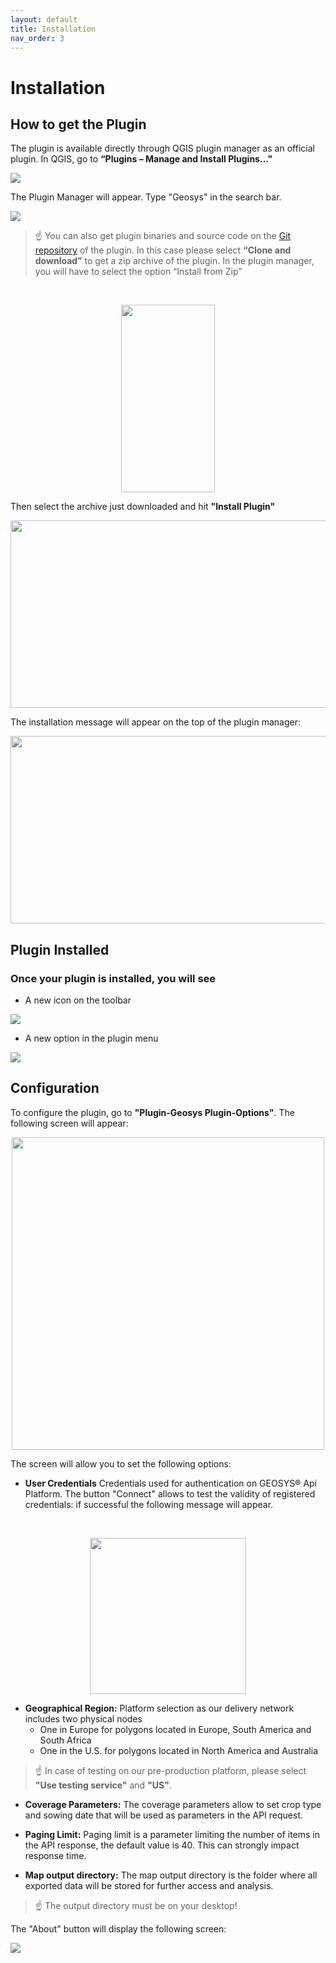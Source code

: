 ```yaml
---
layout: default
title: Installation
nav_order: 3
---
```



# Installation

## How to get the Plugin
The plugin is available directly through QGIS plugin manager as an official plugin. In QGIS, go to <Strong>“Plugins – Manage and Install Plugins..." </Strong>

![](https://raw.githubusercontent.com/GEOSYS/Images/c233061865ec2c20423f05b05aca379e46a0bff7/QGIS/pictures/doc1.png)

The Plugin Manager will appear.
Type "Geosys" in the search bar.

![](https://raw.githubusercontent.com/GEOSYS/Images/c233061865ec2c20423f05b05aca379e46a0bff7/QGIS/pictures/doc2.jpg)

> ☝️ You can also get plugin binaries and source code on the [Git repository](https://github.com/GEOSYS/qgis-plugin) of the plugin. In this case please select <Strong>“Clone and download”</Strong> to get a zip archive of the plugin. 
In the plugin manager, you will have to select the option “Install from Zip” 
<br>
<p align="center">
  <img width="150" height="300" src="https://raw.githubusercontent.com/GEOSYS/Images/c233061865ec2c20423f05b05aca379e46a0bff7/QGIS/pictures/doc3.jpg">
</p>

Then select the archive just downloaded and hit <Strong>"Install Plugin"</Strong>
<p align="center">
  <img width="600" height="300" src="https://raw.githubusercontent.com/GEOSYS/Images/c233061865ec2c20423f05b05aca379e46a0bff7/QGIS/pictures/doc4.jpg">
</p>

The installation message will appear on the top of the plugin manager:
<p align="center">
  <img width="600" height="300" src="https://raw.githubusercontent.com/GEOSYS/Images/c233061865ec2c20423f05b05aca379e46a0bff7/QGIS/pictures/doc5.png">
</p>

## Plugin Installed

 ### Once your plugin is installed, you will see


 - A new icon on the toolbar

![](https://raw.githubusercontent.com/GEOSYS/Images/c233061865ec2c20423f05b05aca379e46a0bff7/QGIS/pictures/plugin_icon.png)

 - A new option in the plugin menu


![](https://raw.githubusercontent.com/GEOSYS/Images/c233061865ec2c20423f05b05aca379e46a0bff7/QGIS/pictures/geosys_plugin_option.png)

## Configuration


To configure the plugin, go to <Strong>"Plugin-Geosys Plugin-Options"</Strong>.
The following screen will appear:
<br>
<p align="center">
  <img width="500" src="https://raw.githubusercontent.com/GEOSYS/Images/c233061865ec2c20423f05b05aca379e46a0bff7/QGIS/pictures/geosys_option_panel.png">
<br>

The screen will allow you to set the following options:
- <Strong>User Credentials</Strong> Credentials used for authentication on GEOSYS® Api Platform. The button "Connect" allows to test the validity of registered credentials: if successful the following message will appear.
<br>
<p align="center">
  <img width="250" src="https://raw.githubusercontent.com/GEOSYS/Images/c233061865ec2c20423f05b05aca379e46a0bff7/QGIS/pictures/Authentication_image.png">
<br>
</p>

- <Strong>Geographical Region:</Strong> Platform selection as our delivery network includes two physical nodes
    - One in Europe for polygons located in Europe, South America and South Africa
    - One in the U.S. for polygons located in North America and Australia
 > ☝️  In case of testing on our pre-production platform, please select **"Use testing service"** and **"US"**.


 - <Strong>Coverage Parameters:</Strong> The coverage parameters allow to set crop type and sowing date that will be used as parameters in the API request.

 - <Strong>Paging Limit:</Strong> Paging limit is a parameter limiting the number of items in the API response, the default value is 40. This can strongly impact response time.
 
 - <Strong>Map output directory:</Strong> The map output directory is the folder where all exported data will be stored for further access and analysis.
 > ☝️   The output directory must be on your desktop!

 The "About" button will display the following screen:

 ![](https://raw.githubusercontent.com/GEOSYS/Images/c233061865ec2c20423f05b05aca379e46a0bff7/QGIS/pictures/About_button.png)
